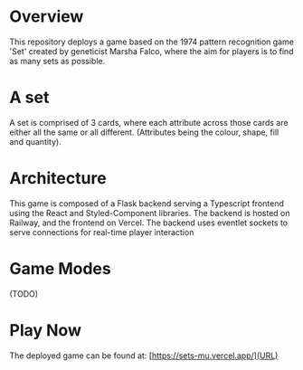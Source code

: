 # Overview
This repository deploys a game based on the 1974 pattern recognition game 'Set' created by geneticist Marsha Falco,
where the aim for players is to find as many sets as possible.

# A set
A set is comprised of 3 cards, where each attribute across those cards are either all the same or all different.
(Attributes being the colour, shape, fill and quantity).

# Architecture
This game is composed of a Flask backend serving a Typescript frontend using the React and Styled-Component libraries.
The backend is hosted on Railway, and the frontend on Vercel.
The backend uses eventlet sockets to serve connections for real-time player interaction

# Game Modes
(TODO)

# Play Now
The deployed game can be found at:   [https://sets-mu.vercel.app/](URL)



